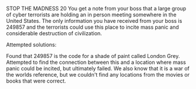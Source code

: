 STOP THE MADNESS
20
You get a note from your boss that a large group of cyber terrorists are holding an in person meeting somewhere in the United States. The only information you have received from your boss is 249857 and the terrorists could use this place to incite mass panic and considerable destruction of civilization.

Attempted solutions:

Found that 249857 is the code for a shade of paint called London Grey. Attempted to find the connection between this and a location where mass panic could be incited, but ultimately failed. We also know that it is a war of the worlds reference, but we couldn't find any locations from the movies or books that were correct.
